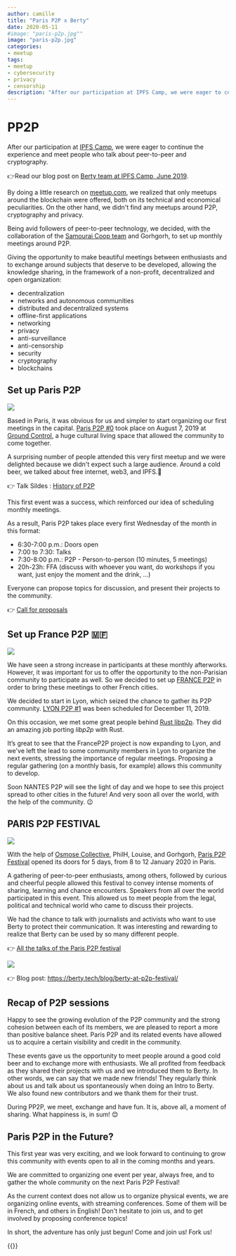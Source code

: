 ```yaml
---
author: camille
title: "Paris P2P x Berty" 
date: 2020-05-11
#image: "paris-p2p.jpg""
image: "paris-p2p.jpg"
categories:
- meetup
tags:
- meetup
- cybersecurity
- privacy
- censorship
description: "After our participation at IPFS Camp, we were eager to continue the experience and meet people who talk about peer-to-peer and cryptography."
---
```


# PP2P

After our participation at [IPFS Camp](https://camp.ipfs.io/), we were eager to continue the experience and meet people who talk about peer-to-peer and cryptography.

👉Read our blog post on [Berty team at IPFS Camp, June 2019](https://berty.tech/blog/ipfs-camp/).

By doing a little research on [meetup.com](https://www.meetup.com/), we realized that only meetups around the blockchain were offered, both on its technical and economical peculiarities. On the other hand, we didn't find any meetups around P2P, cryptography and privacy.

Being avid followers of peer-to-peer technology, we decided, with the collaboration of the [Samourai Coop team](https://www.cooperativesamourai.com/) and Gorhgorh, to set up monthly meetings around P2P. 

Giving the opportunity to make beautiful meetings between enthusiasts and to exchange around subjects that deserve to be developed, allowing the knowledge sharing, in the framework of a non-profit, decentralized and open organization:

* decentralization
* networks and autonomous communities
* distributed and decentralized systems
* offline-first applications
* networking
* privacy
* anti-surveillance
* anti-censorship
* security
* cryptography
* blockchains

## Set up Paris P2P

![](https://i.ibb.co/wsj06HF/paris-p2p-thumbnail.jpg)

Based in Paris, it was obvious for us and simpler to start organizing our first meetings in the capital.
[Paris P2P #0](https://p2p.paris/en/event/monthly-0/) took place on August 7, 2019 at [Ground Control](https://www.groundcontrolparis.com/), a huge cultural living space that allowed the community to come together.

A surprising number of people attended this very first meetup and we were delighted because we didn't expect such a large audience.
Around a cold beer, we talked about free internet, web3, and IPFS.🍻

👉 Talk Sildes : [History of P2P](https://manfred.life/history-p2p-presentation)

This first event was a success, which reinforced our idea of scheduling monthly meetings. 

As a result, Paris P2P takes place every first Wednesday of the month in this format: 

* 6:30-7:00 p.m.: Doors open
* 7:00 to 7:30: Talks
* 7:30-8:00 p.m.: P2P - Person-to-person (10 minutes, 5 meetings)
* 20h-23h: FFA (discuss with whoever you want, do workshops if you want, just enjoy the moment and the drink, ...)

Everyone can propose topics for discussion, and present their projects to the community.

👉 [Call for proposals](https://crpt.fyi/parisp2p-cfp)


## Set up France P2P 🇲🇫

![](https://i.ibb.co/BfJC0Th/Capture-d-e-cran-2020-04-17-a-11-20-41.png)

We have seen a strong increase in participants at these monthly afterworks. However, it was important for us to offer the opportunity to the non-Parisian community to participate as well. So we decided to set up [FRANCE P2P](https://francep2p.org/en/) in order to bring these meetings to other French cities.

We decided to start in Lyon, which seized the chance to gather its P2P community. [LYON P2P #1](https://www.meetup.com/fr-FR/France-P2P/events/266104402/) was been scheduled for December 11, 2019.

On this occasion, we met some great people behind [Rust libp2p](https://github.com/libp2p/rust-libp2p). They did an amazing job porting *libp2p* with Rust.

It’s great to see that the FranceP2P project is now expanding to Lyon, and we've left the lead to some community members in Lyon to organize the next events, stressing the importance of regular meetings.
Proposing a regular gathering (on a monthly basis, for example) allows this community to develop. 

Soon NANTES P2P will see the light of day and we hope to see this project spread to other cities in the future! And very soon all over the world, with the help of the community. 😉


## PARIS P2P FESTIVAL

![](https://i.ibb.co/SQVPq5y/bache-paris-p2p.png)

With the help of [Osmose Collective](https://osmose.world/), PhilH, Louise, and Gorhgorh, [Paris P2P Festival](https://p2p.paris/en/event/festival-0/) opened its doors for 5 days, from 8 to 12 January 2020 in Paris. 

A gathering of peer-to-peer enthusiasts, among others, followed by curious and cheerful people allowed this festival to convey intense moments of sharing, learning and chance encounters. Speakers from all over the world participated in this event. This allowed us to meet people from the legal, political and technical world who came to discuss their projects.

We had the chance to talk with journalists and activists who want to use Berty to protect their communication. It was interesting and rewarding to realize that Berty can be used by so many different people.

👉 [All the talks of the Paris P2P festival](https://www.youtube.com/playlist?list=PLNeNFYqVeWnPCNQTD9Q_YLJkjWYw78Ia_)

![](https://i.ibb.co/T0p7sY6/Capture-d-e-cran-2020-04-17-a-11-18-51.png)

👉 Blog post: https://berty.tech/blog/berty-at-p2p-festival/


## Recap of P2P sessions

Happy to see the growing evolution of the P2P community and the strong cohesion between each of its members, we are pleased to report a more than positive balance sheet. Paris P2P and its related events have allowed us to acquire a certain visibility and credit in the community.

These events gave us the opportunity to meet people around a good cold beer and to exchange more with enthusiasts. We all profited from feedback as they shared their projects with us and we introduced them to Berty. In other words, we can say that we made new friends! 
They regularly think about us and talk about us spontaneously when doing an Intro to Berty.  
We also found new contributors and we thank them for their trust.

During PP2P, we meet, exchange and have fun. It is, above all, a moment of sharing. What happiness is, in sum! 😊

## Paris P2P in the Future?

This first year was very exciting, and we look forward to continuing to grow this community with events open to all in the coming months and years.

We are committed to organizing one event per year, always free, and to gather the whole community on the next Paris P2P Festival!

As the current context does not allow us to organize physical events, we are organizing online events, with streaming conferences.
Some of them will be in French, and others in English!
Don't hesitate to join us, and to get involved by proposing conference topics!

In short, the adventure has only just begun!
Come and join us! Fork us!



{{<tweet id="1258039125787148289">}}

